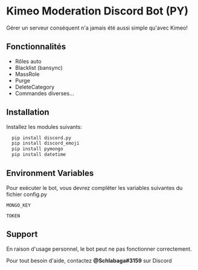 
# Kimeo Moderation Discord Bot (PY)

Gérer un serveur conséquent n'a jamais été aussi simple qu'avec Kimeo!


## Fonctionnalités

- Rôles auto
- Blacklist (bansync)
- MassRole
- Purge
- DeleteCategory
- Commandes diverses...



## Installation

Installez les modules suivants:

```bash
  pip install discord.py
  pip install discord_emoji
  pip install pymongo
  pip install datetime
```
    
## Environment Variables
Pour exécuter le bot, vous devrez compléter les variables suivantes du fichier config.py

`MONGO_KEY`

`TOKEN`


## Support

En raison d'usage personnel, le bot peut ne pas fonctionner correctement.

Pour tout besoin d'aide, contactez **@Schlabaga#3159** sur Discord

